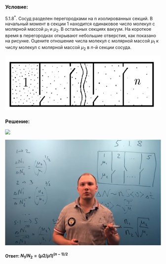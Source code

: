 ###  Условие:

$5.1.8^*.$ Сосуд разделен перегородками на n изолированных секций. В начальный момент в секции $1$ находится одинаковое число молекул с молярной массой $\mu_1$ и $\mu_2$. В остальных секциях вакуум. На короткое время в перегородках открывают небольшие отверстия, как показано на рисунке. Оцените отношение числа молекул с молярной массой $\mu_1$ к числу молекул с молярной массой $\mu_2$ в $n$-й секции сосуда.

![К задаче $5.1.8$|531x187, 50%](../../img/5.1.8/5.1.8.png)

###  Решение:

![](https://www.youtube.com/embed/NeIkAakc31o)

![|1595x1080, 67%](../../img/5.1.8/01.png)

#### Ответ: $N_1/N_2 = {(\mu 2/\mu 1)}^{(n−1)/2}$